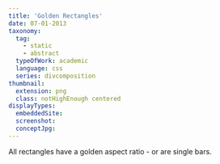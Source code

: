 ```yaml
---
title: 'Golden Rectangles'
date: 07-01-2013
taxonomy:
  tag: 
    - static
    - abstract
  typeOfWork: academic
  language: css
  series: divcomposition
thumbnail:
  extension: png
  class: notHighEnough centered
displayTypes:
  embeddedSite:
  screenshot:
  conceptJpg:
---
```

All rectangles have a golden aspect ratio - or are single bars.
